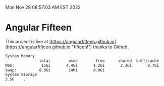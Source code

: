 Mon Nov 28 08:57:03 AM EST 2022

# Angular Fifteen


This project is live at [https://angularfifteen.github.io](https://angularfifteen.github.io "fifteen!") thanks to Github.

```bash
System Memory
               total        used        free      shared  buff/cache   available
Mem:            15Gi       4.4Gi       1.2Gi       2.2Gi       9.7Gi       8.4Gi
Swap:          8.0Gi        14Mi       8.0Gi
System Storage
3.5G	.
```
```bash
